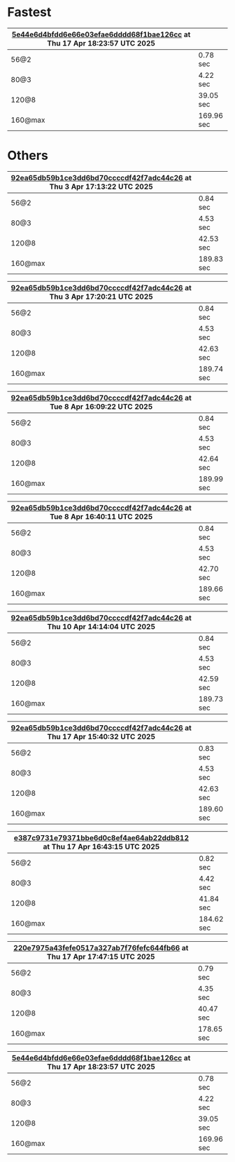 # Fastest


| [5e44e6d4bfdd6e66e03efae6dddd68f1bae126cc](https://github.com/keizertje/curling_sequences_zig/commit/5e44e6d4bfdd6e66e03efae6dddd68f1bae126cc) at Thu 17 Apr 18:23:57 UTC 2025 | |
|-|-|
| 56@2 | 0.78 sec |
| 80@3 | 4.22 sec |
| 120@8 | 39.05 sec |
| 160@max | 169.96 sec |

# Others


| [92ea65db59b1ce3dd6bd70ccccdf42f7adc44c26](https://github.com/keizertje/curling_sequences_zig/commit/92ea65db59b1ce3dd6bd70ccccdf42f7adc44c26) at Thu  3 Apr 17:13:22 UTC 2025 | |
|-|-|
| 56@2 | 0.84 sec |
| 80@3 | 4.53 sec |
| 120@8 | 42.53 sec |
| 160@max | 189.83 sec |


| [92ea65db59b1ce3dd6bd70ccccdf42f7adc44c26](https://github.com/keizertje/curling_sequences_zig/commit/92ea65db59b1ce3dd6bd70ccccdf42f7adc44c26) at Thu  3 Apr 17:20:21 UTC 2025 | |
|-|-|
| 56@2 | 0.84 sec |
| 80@3 | 4.53 sec |
| 120@8 | 42.63 sec |
| 160@max | 189.74 sec |


| [92ea65db59b1ce3dd6bd70ccccdf42f7adc44c26](https://github.com/keizertje/curling_sequences_zig/commit/92ea65db59b1ce3dd6bd70ccccdf42f7adc44c26) at Tue  8 Apr 16:09:22 UTC 2025 | |
|-|-|
| 56@2 | 0.84 sec |
| 80@3 | 4.53 sec |
| 120@8 | 42.64 sec |
| 160@max | 189.99 sec |


| [92ea65db59b1ce3dd6bd70ccccdf42f7adc44c26](https://github.com/keizertje/curling_sequences_zig/commit/92ea65db59b1ce3dd6bd70ccccdf42f7adc44c26) at Tue  8 Apr 16:40:11 UTC 2025 | |
|-|-|
| 56@2 | 0.84 sec |
| 80@3 | 4.53 sec |
| 120@8 | 42.70 sec |
| 160@max | 189.66 sec |


| [92ea65db59b1ce3dd6bd70ccccdf42f7adc44c26](https://github.com/keizertje/curling_sequences_zig/commit/92ea65db59b1ce3dd6bd70ccccdf42f7adc44c26) at Thu 10 Apr 14:14:04 UTC 2025 | |
|-|-|
| 56@2 | 0.84 sec |
| 80@3 | 4.53 sec |
| 120@8 | 42.59 sec |
| 160@max | 189.73 sec |


| [92ea65db59b1ce3dd6bd70ccccdf42f7adc44c26](https://github.com/keizertje/curling_sequences_zig/commit/92ea65db59b1ce3dd6bd70ccccdf42f7adc44c26) at Thu 17 Apr 15:40:32 UTC 2025 | |
|-|-|
| 56@2 | 0.83 sec |
| 80@3 | 4.53 sec |
| 120@8 | 42.63 sec |
| 160@max | 189.60 sec |


| [e387c9731e79371bbe6d0c8ef4ae64ab22ddb812](https://github.com/keizertje/curling_sequences_zig/commit/e387c9731e79371bbe6d0c8ef4ae64ab22ddb812) at Thu 17 Apr 16:43:15 UTC 2025 | |
|-|-|
| 56@2 | 0.82 sec |
| 80@3 | 4.42 sec |
| 120@8 | 41.84 sec |
| 160@max | 184.62 sec |


| [220e7975a43fefe0517a327ab7f76fefc644fb66](https://github.com/keizertje/curling_sequences_zig/commit/220e7975a43fefe0517a327ab7f76fefc644fb66) at Thu 17 Apr 17:47:15 UTC 2025 | |
|-|-|
| 56@2 | 0.79 sec |
| 80@3 | 4.35 sec |
| 120@8 | 40.47 sec |
| 160@max | 178.65 sec |


| [5e44e6d4bfdd6e66e03efae6dddd68f1bae126cc](https://github.com/keizertje/curling_sequences_zig/commit/5e44e6d4bfdd6e66e03efae6dddd68f1bae126cc) at Thu 17 Apr 18:23:57 UTC 2025 | |
|-|-|
| 56@2 | 0.78 sec |
| 80@3 | 4.22 sec |
| 120@8 | 39.05 sec |
| 160@max | 169.96 sec |


